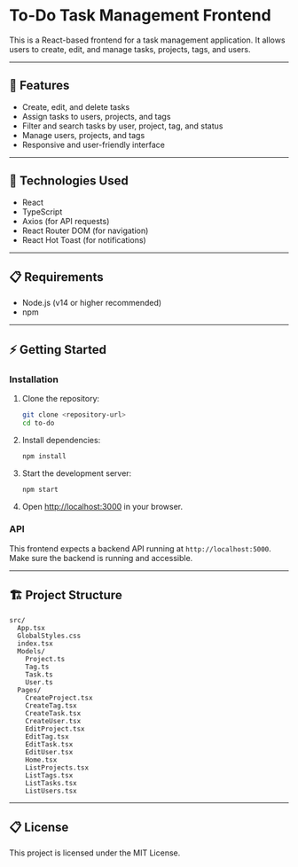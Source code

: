 # To-Do Task Management Frontend

This is a React-based frontend for a task management application. It allows users to create, edit, and manage tasks, projects, tags, and users.

---

## 🚀 Features

- Create, edit, and delete tasks
- Assign tasks to users, projects, and tags
- Filter and search tasks by user, project, tag, and status
- Manage users, projects, and tags
- Responsive and user-friendly interface

---

## 🔨 Technologies Used

- React
- TypeScript
- Axios (for API requests)
- React Router DOM (for navigation)
- React Hot Toast (for notifications)

---

## 📋 Requirements

- Node.js (v14 or higher recommended)
- npm

---

## ⚡ Getting Started

### Installation

1. Clone the repository:
   ```sh
   git clone <repository-url>
   cd to-do
   ```

2. Install dependencies:
   ```sh
   npm install
   ```

3. Start the development server:
   ```sh
   npm start
   ```

4. Open [http://localhost:3000](http://localhost:3000) in your browser.

### API

This frontend expects a backend API running at `http://localhost:5000`. Make sure the backend is running and accessible.

---

## 🏗️ Project Structure

```
src/
  App.tsx
  GlobalStyles.css
  index.tsx
  Models/
    Project.ts
    Tag.ts
    Task.ts
    User.ts
  Pages/
    CreateProject.tsx
    CreateTag.tsx
    CreateTask.tsx
    CreateUser.tsx
    EditProject.tsx
    EditTag.tsx
    EditTask.tsx
    EditUser.tsx
    Home.tsx
    ListProjects.tsx
    ListTags.tsx
    ListTasks.tsx
    ListUsers.tsx
```

---

## 📋 License

This project is licensed under the MIT License.
